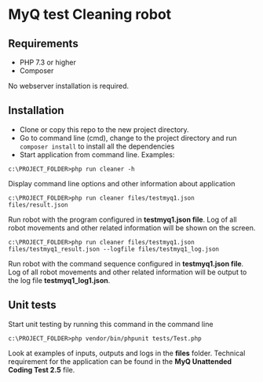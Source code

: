 # MyQ test Cleaning robot

## Requirements
- PHP 7.3 or higher
- Composer

No webserver installation is required.

## Installation
- Clone or copy this repo to the new project directory.
- Go to command line (cmd), change to the project directory and run `composer install` to install all the dependencies
- Start application from command line. Examples:
```shell
c:\PROJECT_FOLDER>php run cleaner -h
```
Display command line options and other information about application
```shell
c:\PROJECT_FOLDER>php run cleaner files/testmyq1.json files/result.json
```
Run robot with the program configured in **testmyq1.json file**.
Log of all robot movements and other related information will be shown on the screen.
```shell
c:\PROJECT_FOLDER>php run cleaner files/testmyq1.json files/testmyq1_result.json --logfile files/testmyq1_log.json
```
Run robot with the command sequence configured in **testmyq1.json file**.
Log of all robot movements and other related information will be output to the log file **testmyq1_log1.json**.

## Unit tests 
Start unit testing by running this command in the command line
```shell
c:\PROJECT_FOLDER>php vendor/bin/phpunit tests/Test.php
```
Look at examples of inputs, outputs and logs in the **files** folder.
Technical requirement for the application can be found in the **MyQ Unattended Coding Test 2.5** file.

